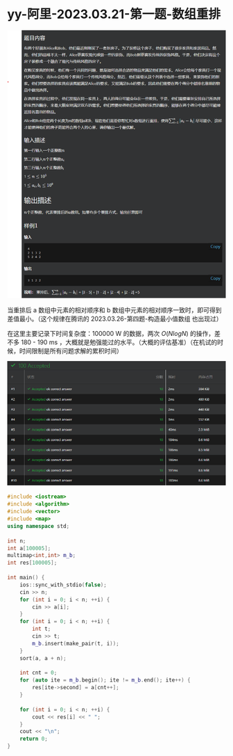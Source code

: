 # yy-阿里-2023.03.21-第一题-数组重排



![](IMG/question.png)



当重排后 a 数组中元素的相对顺序和 b 数组中元素的相对顺序一致时，即可得到差值最小。（这个规律在腾讯的 2023.03.26-第四题-构造最小值数组 也出现过）

在这里主要记录下时间复杂度：100000 W 的数据，两次 $O(NlogN)$ 的操作，差不多 180 - 190 ms ，大概就是勉强能过的水平。（大概的评估基准）（在机试的时候，时间限制是所有问题求解的累积时间）

![](IMG/status.png)



```c++
#include <iostream>
#include <algorithm>
#include <vector>
#include <map>
using namespace std;

int n;
int a[100005];
multimap<int,int> m_b;
int res[100005];

int main() {
    ios::sync_with_stdio(false);
    cin >> n;
    for (int i = 0; i < n; ++i) {
        cin >> a[i];
    }
    for (int i = 0; i < n; ++i) {
        int t;
        cin >> t;
        m_b.insert(make_pair(t, i));
    }
    sort(a, a + n);
    
    int cnt = 0;
    for (auto ite = m_b.begin(); ite != m_b.end(); ite++) {
        res[ite->second] = a[cnt++];
    }

    for (int i = 0; i < n; ++i) {
        cout << res[i] << " ";
    }
    cout << "\n";
    return 0;
}
```

